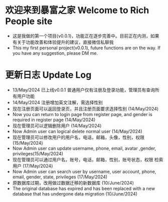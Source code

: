 # 欢迎来到暴富之家 Welcome to Rich People site

- 这是我做的第一个项目(v0.0.1)，功能正在逐步完善中。目前正在内测，如果有关于功能改善和体验提升的建议，直接微信私聊我
- This my first personal project(v0.0.1), future functions are on the way. If you have any suggestion, please DM me.

# 更新日志 Update Log
- 13/May/2024 已上线v0.0.1 普通用户仅有注册及登录功能，管理员有查询所有用户功能
- 14/May/2024 注册增加英文注解，需选择性别
- 现在注册页面可以返回登录页，并且注册页面要求选择性别 (14/May/2024)
- Now you can return to login page from register page, and gender is required in register page (14/May/2024)
- 现在管理员可以逻辑删除用户 (14/May/2024)
- Now Admin user can logical delete normal user (14/May/2024)
- 现在管理员可以修改用户的用户名，电话，邮箱，头像，性别，权限 (15/May/2024)
- Now Admin user can update username, phone, email, avatar ,gender, privileges(15/May/2024)
- 现在管理员可以通过用户名，账号，电话，邮箱，性别，账号状态，权限 检索用户 (17/May/2024)
- Now Admin user can search user by username, user account, phone, email, gender, state, privileges (17/May/2024)
- 原数据库过期，改用做过数据迁移的新数据库 (10/June/2024)
- The original database has expired and has been replaced with a new database that has undergone data migration (10/June/2024)
